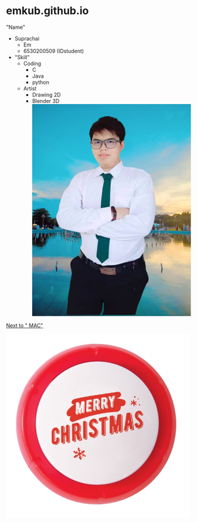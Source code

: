 # emkub.github.io
"Name"
- Suprachai
   - Em
   - 6530200509 (IDstudent)
- "Skill"
  - Coding
    - C
    - Java
    - python
   - Artist
      - Drawing 2D
      - Blender 3D
![Emkub](img/EM_studet.jpg)

[Next to " MAC" ](https://Emkub.github.io/message-authentication-code)

[![Christmas Button](img/christmas-button.png)](https://Emkub.github.io/img/e-xmascard.png)
